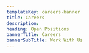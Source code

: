 ```yaml
---
templateKey: careers-banner
title: Careers
description: 
heading: Open Positions
bannerTitle: Careers
bannerSubTitle: Work With Us
---
```

